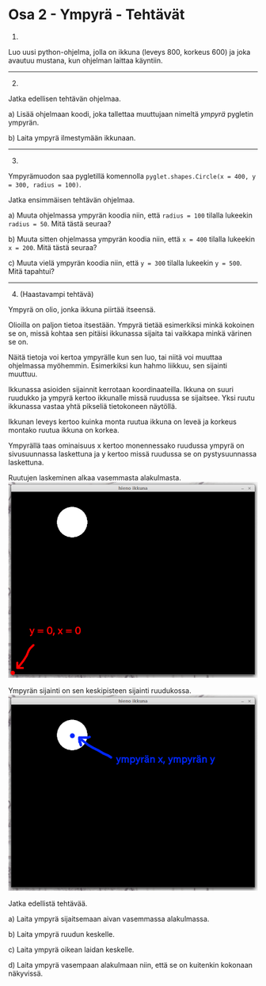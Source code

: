 # Osa 2 - Ympyrä - Tehtävät

1. 
Luo uusi python-ohjelma, jolla on ikkuna (leveys 800, korkeus 600) ja joka avautuu mustana, kun ohjelman laittaa käyntiin.

---

2. 
Jatka edellisen tehtävän ohjelmaa.

a) 
Lisää ohjelmaan koodi, joka tallettaa muuttujaan nimeltä _ympyrä_ pygletin ympyrän.

b)
Laita ympyrä ilmestymään ikkunaan.

---

3. 
Ympyrämuodon saa pygletillä komennolla `pyglet.shapes.Circle(x = 400, y = 300, radius = 100)`.

Jatka ensimmäisen tehtävän ohjelmaa.

a)
Muuta ohjelmassa ympyrän koodia niin, että `radius = 100` tilalla lukeekin `radius = 50`. Mitä tästä seuraa?

b)
Muuta sitten ohjelmassa ympyrän koodia niin, että `x = 400` tilalla lukeekin `x = 200`. Mitä tästä seuraa?

c)
Muuta vielä ympyrän koodia niin, että `y = 300` tilalla lukeekin `y = 500`. Mitä tapahtui?

---

4. (Haastavampi tehtävä)

Ympyrä on olio, jonka ikkuna piirtää itseensä.

Olioilla on paljon tietoa itsestään. Ympyrä tietää esimerkiksi minkä kokoinen se on, missä kohtaa sen pitäisi ikkunassa sijaita tai vaikkapa minkä värinen se on.

Näitä tietoja voi kertoa ympyrälle kun sen luo, tai niitä voi muuttaa ohjelmassa myöhemmin. Esimerkiksi kun hahmo liikkuu, sen sijainti muuttuu.

Ikkunassa asioiden sijainnit kerrotaan koordinaateilla. Ikkuna on suuri ruudukko ja ympyrä kertoo ikkunalle missä ruudussa se sijaitsee. Yksi ruutu ikkunassa vastaa yhtä pikseliä tietokoneen näytöllä.

Ikkunan leveys kertoo kuinka monta ruutua ikkuna on leveä ja korkeus montako ruutua ikkuna on korkea.

Ympyrällä taas ominaisuus x kertoo monennessako ruudussa ympyrä on sivusuunnassa laskettuna ja y kertoo missä ruudussa se on pystysuunnassa laskettuna.

Ruutujen laskeminen alkaa vasemmasta alakulmasta.
![ruutu](kuvat/tehtava4-origo.png)

Ympyrän sijainti on sen keskipisteen sijainti ruudukossa.
![ympyrä ikkunassa](kuvat/tehtava4-ympyra.png)

Jatka edellistä tehtävää.

a)
Laita ympyrä sijaitsemaan aivan vasemmassa alakulmassa.

b)
Laita ympyrä ruudun keskelle.

c)
Laita ympyrä oikean laidan keskelle.

d)
Laita ympyrä vasempaan alakulmaan niin, että se on kuitenkin kokonaan näkyvissä.
